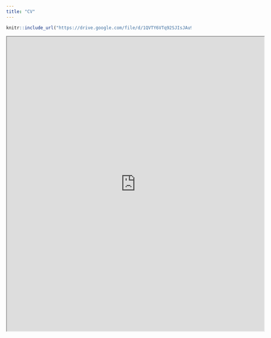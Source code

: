 ```yaml
---
title: "CV"
---
```


``` r
knitr::include_url("https://drive.google.com/file/d/1QVTY6VTq92SJIsJAu9pxVm3gc8aymJhO/view")
```

<iframe src="https://drive.google.com/file/d/1459W_xhN42Z0lrOUYAXokL-EfdfPq55W/preview" width="700" height="800px" data-external="1">

</iframe>

